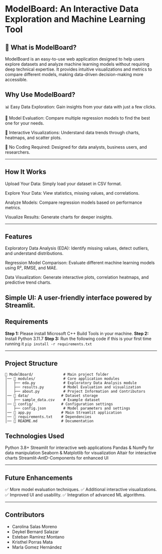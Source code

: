 # ModelBoard: An Interactive Data Exploration and Machine Learning Tool


## 🚗 What is ModelBoard? 

ModelBoard is an easy-to-use web application designed to help users explore datasets and analyze machine learning models without requiring deep technical expertise. It provides intuitive visualizations and metrics to compare different models, making data-driven decision-making more accessible.

## Why Use ModelBoard?

📊 Easy Data Exploration: Gain insights from your data with just a few clicks.

🤖 Model Evaluation: Compare multiple regression models to find the best one for your needs.

🎨 Interactive Visualizations: Understand data trends through charts, heatmaps, and scatter plots.

🚀 No Coding Required: Designed for data analysts, business users, and researchers.

---
## How It Works

Upload Your Data: Simply load your dataset in CSV format.

Explore Your Data: View statistics, missing values, and correlations.

Analyze Models: Compare regression models based on performance metrics.

Visualize Results: Generate charts for deeper insights.

---
## Features

Exploratory Data Analysis (EDA): Identify missing values, detect outliers, and understand distributions.

Regression Model Comparison: Evaluate different machine learning models using R², RMSE, and MAE.

Data Visualization: Generate interactive plots, correlation heatmaps, and predictive trend charts.

Simple UI: A user-friendly interface powered by Streamlit.
---

## Requirements
**Step 1:** Please install Microsoft C++ Build Tools in your machine. 
**Step 2:** Install Python 3.11.7
**Step 3:** Run the following code if this is your first time running it `pip install -r requirements.txt`

---
## **Project Structure**
```
📂 ModelBoard/              # Main project folder
│── 📂 modules/             # Core application modules
│   ├── eda.py             # Exploratory Data Analysis module
│   ├── results.py         # Model Evaluation and visualization
│   ├── about.py           # Project Information and Contributors
│── 📂 data/               # Dataset storage
│   ├── sample_data.csv    # Example dataset
│── 📂 config/             # Configuration settings
│   ├── config.json        # Model parameters and settings
│── 📄 app.py              # Main Streamlit application
│── 📄 requirements.txt    # Dependencies
│── 📄 README.md           # Documentation
```

## **Technologies Used**

Python 3.8+
Streamlit for interactive web applications
Pandas & NumPy for data manipulation
Seaborn & Matplotlib for visualization
Altair for interactive charts
Streamlit-AntD-Components for enhanced UI

---
## **Future Enhancements**

✅ More model evaluation techniques.
✅ Additional interactive visualizations.
✅ Improved UI and usability.
✅ Integration of advanced ML algorithms.

---
## **Contributors**

- Carolina Salas Moreno
- Deykel Bernard Salazar
- Esteban Ramirez Montano
- Kristhel Porras Mata
- Marla Gomez Hernández
